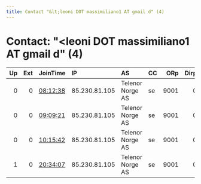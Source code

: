 ```yaml
---
title: Contact "&lt;leoni DOT massimiliano1 AT gmail d" (4)
---
```


# Contact: "&lt;leoni DOT massimiliano1 AT gmail d" (4)

|   Up |   Ext | JoinTime                                                                                            | IP            | AS               | CC   |   ORp |   Dirp | OS    | Version   | Nickname   |   eFamMembers |
|-----:|------:|:----------------------------------------------------------------------------------------------------|:--------------|:-----------------|:-----|------:|-------:|:------|:----------|:-----------|--------------:|
|    0 |     0 | [08:12:38](https://metrics.torproject.org/rs.html#details/912D6D53248B8259BA050ADA421FAB91141BE878) | 85.230.81.105 | Telenor Norge AS | se   |  9001 |      0 | Linux | 0.4.2.7   | RapTORist  |             1 |
|    0 |     0 | [09:09:21](https://metrics.torproject.org/rs.html#details/F005704E0485B73E79D16CAA5CACF557C83E0C05) | 85.230.81.105 | Telenor Norge AS | se   |  9001 |      0 | Linux | 0.4.2.7   | RapTORist  |             1 |
|    0 |     0 | [10:15:42](https://metrics.torproject.org/rs.html#details/4F3764AB0358E9C1C14C6A16BE0B6E5C82ACB54C) | 85.230.81.105 | Telenor Norge AS | se   |  9001 |      0 | Linux | 0.4.2.7   | RapTORist  |             1 |
|    1 |     0 | [20:34:07](https://metrics.torproject.org/rs.html#details/BD49F709CE56F89291C6B85B02B4314AD16C637E) | 85.230.81.105 | Telenor Norge AS | se   |  9001 |      0 | Linux | 0.4.2.7   | RapTORist  |             1 |
